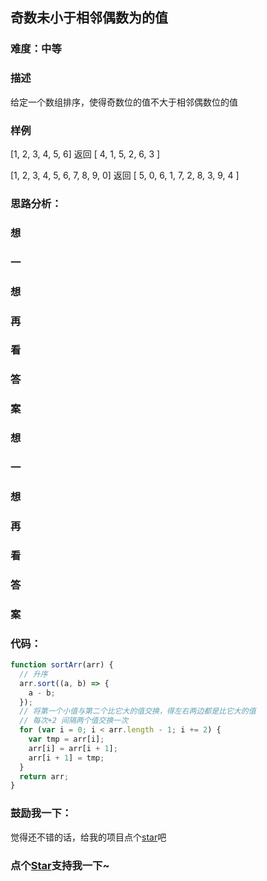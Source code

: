 ## 奇数未小于相邻偶数为的值

### 难度：中等

### 描述

给定一个数组排序，使得奇数位的值不大于相邻偶数位的值

### 样例

[1, 2, 3, 4, 5, 6] 返回 [ 4, 1, 5, 2, 6, 3 ]

[1, 2, 3, 4, 5, 6, 7, 8, 9, 0] 返回 [ 5, 0, 6, 1, 7, 2, 8, 3, 9, 4 ]

### 思路分析：

### 想

### 一

### 想

### 再

### 看

### 答

### 案

### 想

### 一

### 想

### 再

### 看

### 答

### 案

### 代码：

```js
function sortArr(arr) {
  // 升序
  arr.sort((a, b) => {
    a - b;
  });
  // 将第一个小值与第二个比它大的值交换，得左右两边都是比它大的值
  // 每次+2 间隔两个值交换一次
  for (var i = 0; i < arr.length - 1; i += 2) {
    var tmp = arr[i];
    arr[i] = arr[i + 1];
    arr[i + 1] = tmp;
  }
  return arr;
}
```

### 鼓励我一下：

觉得还不错的话，给我的项目点个[star](https://github.com/OBKoro1/Brush_algorithm)吧
<!-- 特殊字符串：用于修改/删除markdown的结尾提示语-OBKoro1 -->
### 点个[Star](https://github.com/OBKoro1/Brush_algorithm)支持我一下~

